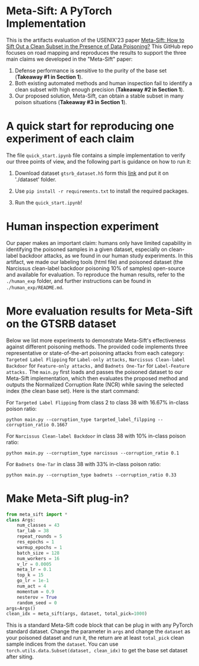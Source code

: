 # Meta-Sift: A PyTorch Implementation
This is the artifacts evaluation of the USENIX'23 paper [Meta-Sift: How to Sift Out a Clean Subset in the Presence of Data Poisoning?](https://arxiv.org/abs/2210.06516)
This GitHub repo focuses on road mapping and reproduces the results to support the three main claims we developed in the "Meta-Sift" paper:
1. Defense performance is sensitive to the purity of the
base set (**Takeaway \#1 in Section 1**).
2. Both existing automated methods and human inspection fail to identify a clean subset with high enough precision (**Takeaway \#2 in Section 1**).
3. Our proposed solution, Meta-Sift, can obtain a stable subset in many poison situations (**Takeaway \#3 in Section 1**).

# A quick start for reproducing one experiment of each claim
The file `quick_start.ipynb` file contains a simple implementation to verify our three points of view, and the following part is guidance on how to run it:

1. Download dataset `gtsrb_dataset.h5` form this [link](https://drive.google.com/file/d/1SKYMwrnjEyFjjc7UWTdAyAjFI_demNtD/view?usp=sharing) and put it on './dataset' folder.

2. Use `pip install -r requirements.txt` to install the required packages.

3. Run the `quick_start.ipynb`!

# Human inspection experiment

Our paper makes an important claim: humans only have limited capability in identifying the poisoned samples in a given dataset, especially on clean-label backdoor attacks, as we found in our human study experiments. In this artifact, we made our labeling tools (html file) and poisoned dataset (the Narcissus clean-label backdoor poisoning 10% of samples) open-source and available for evaluation. To reproduce the human results, refer to the `./human_exp` folder, and further instructions can be found in `./human_exp/README.md`.


# More evaluation results for Meta-Sift on the GTSRB dataset

Below we list more experiments to demonstrate Meta-Sift's effectiveness against different poisoning methods. The provided code implements three representative or state-of-the-art poisoning attacks from each category: `Targeted Label Flipping` for `Label-only attacks,` `Narcissus Clean-label Backdoor` for `Feature-only attacks,` and `Badnets One-Tar` for `Label-Feature attacks.` The `main.py` first loads and passes the poisoned dataset to our Meta-Sift implementation, which then evaluates the proposed method and outputs the Normalized Corruption Rate (NCR) while saving the selected index (the clean base set). Here is the start command: 

For `Targeted Label Flipping` from class 2 to class 38 with 16.67% in-class poison ratio:  
```console
python main.py --corruption_type targeted_label_filpping --corruption_ratio 0.1667
```


For `Narcissus Clean-label Backdoor` in class 38 with 10% in-class poison ratio:  
```console
python main.py --corruption_type narcissus --corruption_ratio 0.1
```


For `Badnets One-Tar` in class 38 with 33% in-class poison ratio:  
```console
python main.py --corruption_type badnets --corruption_ratio 0.33
```

# Make Meta-Sift plug-in?
```python
from meta_sift import *
class Args:
    num_classes = 43
    tar_lab = 38
    repeat_rounds = 5
    res_epochs = 1
    warmup_epochs = 1
    batch_size = 128
    num_workers = 16
    v_lr = 0.0005
    meta_lr = 0.1
    top_k = 15
    go_lr = 1e-1
    num_act = 4
    momentum = 0.9
    nesterov = True
    random_seed = 0
args=Args()
clean_idx = meta_sift(args, dataset, total_pick=1000)
```
This is a standard Meta-Sift code block that can be plug in with any PyTorch standard dataset.
Change the parameter in `args` and change the `dataset` as your poisoned dataset and run it, the return are at least `total_pick` clean sample indices from the `dataset`. You can use `torch.utils.data.Subset(dataset, clean_idx)` to get the base set dataset after siting.



